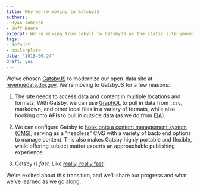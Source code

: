 ```yaml
---
title: Why we're moving to GatsbyJS
authors: 
- Ryan Johnson
- Jeff Keene
excerpt: We're moving from Jekyll to GatsbyJS as the static site generator for our open data site. Here's why.
tags:
- default
- boilerplate
date: "2018-09-24"
draft: yes
---
```


We've chosen [GatsbyJS](https://www.gatsbyjs.org/) to modernize our open-data site at [revenuedata.doi.gov](https://revenuedata.doi.gov/). We're moving to GatsbyJS for a few reasons:

1. The site needs to access data and content in multiple locations and formats. With Gatsby, we can use [GraphQL](https://graphql.org/) to pull in data from `.csv`, markdown, and other local files in a variety of formats, while also hooking onto APIs to pull in outside data (as we do from [EIA](https://www.eia.gov/)).

2. We can configure Gatsby to [hook onto a content management system (CMS)](https://www.gatsbyjs.com/how-it-works/data-from-anywhere/), serving as a "headless" CMS with a variety of back-end options to manage content. This also makes Gatsby highly portable and flexible, while offering subject matter experts an approachable publishing experience.

3. Gatsby is _fast_. Like [really, really fast](https://www.gatsbyjs.org/blog/2017-09-13-why-is-gatsby-so-fast/).

We're excited about this transition, and we'll share our progress and what we've learned as we go along.
